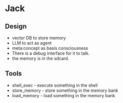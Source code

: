 # Jack

## Design
- vector DB to store memory
- LLM to act as agent
- meta:concept as basis consciousness
- There is a debug interface for it to talk.
- the memory is in the sdcard.

## Tools
- shell_exec - execute something in the shell
- store_memory - store something in the memory bank
- load_memory - load something in the memory bank
